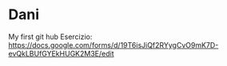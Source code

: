 # Dani
My first git hub
Esercizio:
https://docs.google.com/forms/d/19T6isJiQf2RYygCvO9mK7D-evQkLBUfGYEkHUGK2M3E/edit

